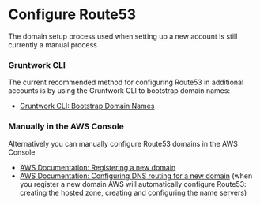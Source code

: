 # Configure Route53

The domain setup process used when setting up a new account is still currently a manual process

### Gruntwork CLI

The current recommended method for configuring Route53 in additional accounts is by using the Gruntwork CLI to bootstrap domain names:

* [Gruntwork CLI: Bootstrap Domain Names](https://github.com/gruntwork-io/gruntwork#bootstrap-the-domain-names)

### Manually in the AWS Console

Alternatively you can manually configure Route53 domains in the AWS Console
  * [AWS Documentation: Registering a new domain](https://docs.aws.amazon.com/Route53/latest/DeveloperGuide/domain-register.html)
  * [AWS Documentation: Configuring DNS routing for a new domain](https://docs.aws.amazon.com/Route53/latest/DeveloperGuide/dns-configuring-new-domain.html) (when you register a new domain AWS will automatically configure Route53: creating the hosted zone, creating and configuring the name servers)


<!-- ##DOCS-SOURCER-START
{
  "sourcePlugin": "local-copier",
  "hash": "5219ac5a51f604e2f5c3a9ed555b7fba"
}
##DOCS-SOURCER-END -->

